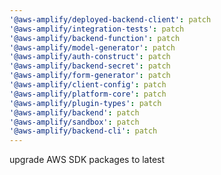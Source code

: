 ```yaml
---
'@aws-amplify/deployed-backend-client': patch
'@aws-amplify/integration-tests': patch
'@aws-amplify/backend-function': patch
'@aws-amplify/model-generator': patch
'@aws-amplify/auth-construct': patch
'@aws-amplify/backend-secret': patch
'@aws-amplify/form-generator': patch
'@aws-amplify/client-config': patch
'@aws-amplify/platform-core': patch
'@aws-amplify/plugin-types': patch
'@aws-amplify/backend': patch
'@aws-amplify/sandbox': patch
'@aws-amplify/backend-cli': patch
---
```


upgrade AWS SDK packages to latest
